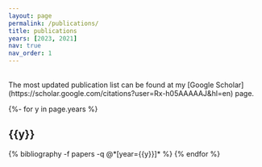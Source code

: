 ```yaml
---
layout: page
permalink: /publications/
title: publications
years: [2023, 2021]
nav: true
nav_order: 1
---
```

<!-- _pages/publications.md -->
<div class="publications">
<br>
The most updated publication list can be found at my [Google Scholar](https://scholar.google.com/citations?user=Rx-h05AAAAAJ&hl=en) page.

{%- for y in page.years %}
  <h2 class="year">{{y}}</h2>
  {% bibliography -f papers -q @*[year={{y}}]* %}
{% endfor %}

</div>
